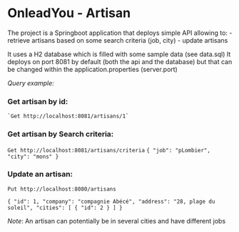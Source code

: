 # OnleadYou - Artisan

The project is a Springboot application that deploys simple API allowing to:
    - retrieve artisans based on some search criteria (job, city)
    - update artisans

It uses a H2 database which is filled with some sample data (see data.sql)
It deploys on port 8081 by default (both the api and the database) but that can be changed within the application.properties (server.port)

_Query example:_

### Get artisan by id:
    `Get http://localhost:8081/artisans/1`

### Get artisan by Search criteria:
`Get http://localhost:8081/artisans/criteria`
   `{
        "job": "pLombier",
        "city": "mons"
   }
   ` 

### Update an artisan:

`Put http://localhost:8080/artisans`

`{
    "id": 1,
    "company": "compagnie Abécé",
    "address": "28, plage du soleil",
    "cities": [
        {
        "id": 2
        }
    ]
}
`

_Note_: An artisan can potentially be in several cities and have different jobs
